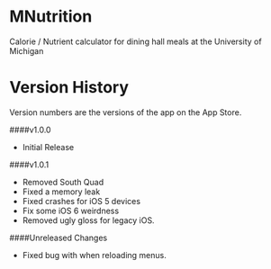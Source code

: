 MNutrition
==========

Calorie / Nutrient calculator for dining hall meals at the University of Michigan


Version History
===============

Version numbers are the versions of the app on the App Store.

####v1.0.0
- Initial Release

####v1.0.1
- Removed South Quad
- Fixed a memory leak
- Fixed crashes for iOS 5 devices
- Fix some iOS 6 weirdness
- Removed ugly gloss for legacy iOS.

####Unreleased Changes
- Fixed bug with when reloading menus.

